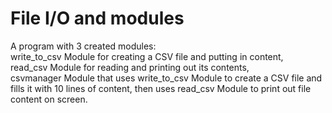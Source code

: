 # File I/O and modules
A program with 3 created modules:<br />
      write_to_csv Module for creating a CSV file and putting in content,<br /> 
      read_csv Module for reading and printing out its contents,<br /> 
      csvmanager Module that uses write_to_csv Module to create a CSV file and fills it with 10 lines of content,
then uses read_csv Module to print out file content on screen.



